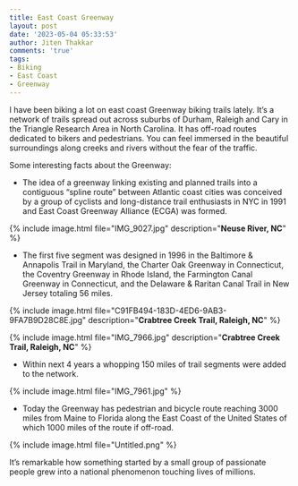```yaml
---
title: East Coast Greenway
layout: post
date: '2023-05-04 05:33:53'
author: Jiten Thakkar
comments: 'true'
tags:
- Biking
- East Coast
- Greenway
---
```


I have been biking a lot on east coast Greenway biking trails lately. It’s a network of trails spread out across suburbs of Durham, Raleigh and Cary in the Triangle Research Area in North Carolina. It has off-road routes dedicated to bikers and pedestrians. You can feel immersed in the beautiful surroundings along creeks and rivers without the fear of the traffic.

Some interesting facts about the Greenway:

* The idea of a greenway linking existing and planned trails into a contiguous “spline route” between Atlantic coast cities was conceived by a group of cyclists and long-distance trail enthusiasts in NYC in 1991 and East Coast Greenway Alliance (ECGA) was formed.

{% include image.html file="IMG_9027.jpg" description="**Neuse River, NC**" %}


* The first five segment was designed in 1996 in the Baltimore & Annapolis Trail in Maryland, the Charter Oak Greenway in Connecticut, the Coventry Greenway in Rhode Island, the Farmington Canal Greenway in Connecticut, and the Delaware & Raritan Canal Trail in New Jersey totaling 56 miles.

{% include image.html file="C91FB494-183D-4ED6-9AB3-9FA7B9D28C8E.jpg" description="**Crabtree Creek Trail, Raleigh, NC**" %}

{% include image.html file="IMG_7966.jpg" description="**Crabtree Creek Trail, Raleigh, NC**" %}

* Within next 4 years a whopping 150 miles of trail segments were added to the network.

{% include image.html file="IMG_7961.jpg" %}

* Today the Greenway has pedestrian and bicycle route reaching 3000 miles from Maine to Florida along the East Coast of the United States of which 1000 miles of the route if off-road.

{% include image.html file="Untitled.png" %}


It’s remarkable how something started by a small group of passionate people grew into a national phenomenon touching lives of millions.
